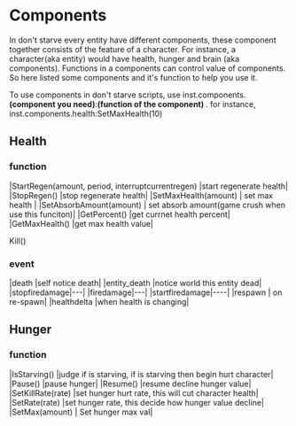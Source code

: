 # Components
In don't starve every entity have different components, these component together consists of the feature of a character. For instance, a character(aka entity) would have health, hunger and brain (aka components). Functions in a components can control value of components. So here listed some components and it's function to help you use it. 

To use components in don't starve scripts, use inst.components.<b>(component you need)</b>:<b>(function of the component) </b>.  for instance, inst.components.health:SetMaxHealth(10)

## Health
### function
|StartRegen(amount, period, interruptcurrentregen)  |start regenerate health|
|StopRegen() |stop regenerate health|
|SetMaxHealth(amount) | set max health |
|SetAbsorbAmount(amount) | set absorb amount(game crush when use this funciton)|
|GetPercent()  |get currnet health percent|
|GetMaxHealth() |get max health value|

Kill()
### event
|death  |self notice death|
|entity_death |notice world this entity dead|
|stopfiredamage|---|
|firedamage|---|
|startfiredamage|----|
|respawn   | on re-spawn|
|healthdelta   |when health is changing|

## Hunger
### function 
|IsStarving()   |judge if is starving, if is starving then begin hurt character|
|Pause()  |pause hunger|
|Resume()   |resume decline hunger value|
|SetKillRate(rate)  |set hunger hurt rate, this will cut character health|
|SetRate(rate)  |set hunger rate, this decide how hunger value decline|
|SetMax(amount) | Set hunger max val|


